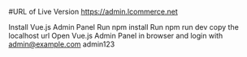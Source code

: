 #URL of Live Version
https://admin.lcommerce.net

Install Vue.js Admin Panel
Run npm install
Run npm run dev
copy the localhost url
Open Vue.js Admin Panel in browser and login with
admin@example.com
admin123
